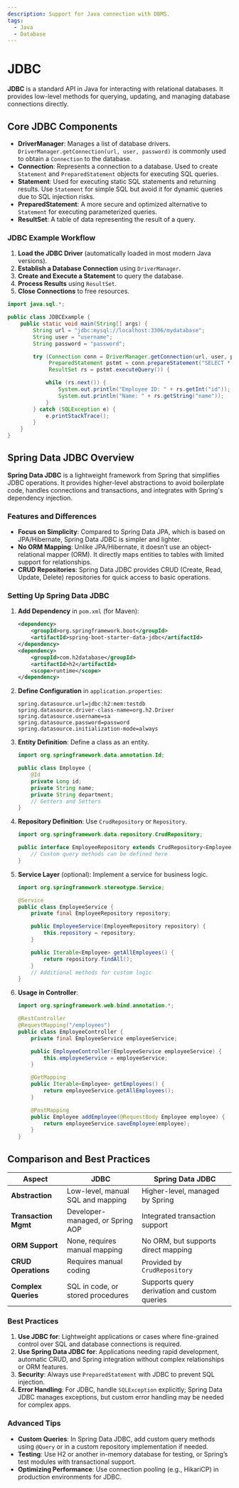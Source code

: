 ```yaml
---
description: Support for Java connection with DBMS.
tags:
  - Java
  - Database
---
```


# JDBC

**JDBC** is a standard API in Java for interacting with relational databases. It provides low-level methods for querying, updating, and managing database connections directly.

## **Core JDBC Components**

- **DriverManager**: Manages a list of database drivers. `DriverManager.getConnection(url, user, password)` is commonly used to obtain a `Connection` to the database.
- **Connection**: Represents a connection to a database. Used to create `Statement` and `PreparedStatement` objects for executing SQL queries.
- **Statement**: Used for executing static SQL statements and returning results. Use `Statement` for simple SQL but avoid it for dynamic queries due to SQL injection risks.
- **PreparedStatement**: A more secure and optimized alternative to `Statement` for executing parameterized queries.
- **ResultSet**: A table of data representing the result of a query.

### **JDBC Example Workflow**

1. **Load the JDBC Driver** (automatically loaded in most modern Java versions).
2. **Establish a Database Connection** using `DriverManager`.
3. **Create and Execute a Statement** to query the database.
4. **Process Results** using `ResultSet`.
5. **Close Connections** to free resources.

```java
import java.sql.*;

public class JDBCExample {
    public static void main(String[] args) {
        String url = "jdbc:mysql://localhost:3306/mydatabase";
        String user = "username";
        String password = "password";

        try (Connection conn = DriverManager.getConnection(url, user, password);
             PreparedStatement pstmt = conn.prepareStatement("SELECT * FROM employees");
             ResultSet rs = pstmt.executeQuery()) {

            while (rs.next()) {
                System.out.println("Employee ID: " + rs.getInt("id"));
                System.out.println("Name: " + rs.getString("name"));
            }
        } catch (SQLException e) {
            e.printStackTrace();
        }
    }
}
```

## **Spring Data JDBC Overview**

**Spring Data JDBC** is a lightweight framework from Spring that simplifies JDBC operations. It provides higher-level abstractions to avoid boilerplate code, handles connections and transactions, and integrates with Spring's dependency injection.

### **Features and Differences**

- **Focus on Simplicity**: Compared to Spring Data JPA, which is based on JPA/Hibernate, Spring Data JDBC is simpler and lighter.
- **No ORM Mapping**: Unlike JPA/Hibernate, it doesn’t use an object-relational mapper (ORM). It directly maps entities to tables with limited support for relationships.
- **CRUD Repositories**: Spring Data JDBC provides CRUD (Create, Read, Update, Delete) repositories for quick access to basic operations.

### **Setting Up Spring Data JDBC**

1. **Add Dependency** in `pom.xml` (for Maven):

   ```xml
   <dependency>
       <groupId>org.springframework.boot</groupId>
       <artifactId>spring-boot-starter-data-jdbc</artifactId>
   </dependency>
   <dependency>
       <groupId>com.h2database</groupId>
       <artifactId>h2</artifactId>
       <scope>runtime</scope>
   </dependency>
   ```

2. **Define Configuration** in `application.properties`:

   ```properties
   spring.datasource.url=jdbc:h2:mem:testdb
   spring.datasource.driver-class-name=org.h2.Driver
   spring.datasource.username=sa
   spring.datasource.password=password
   spring.datasource.initialization-mode=always
   ```

3. **Entity Definition**: Define a class as an entity.

   ```java
   import org.springframework.data.annotation.Id;

   public class Employee {
       @Id
       private Long id;
       private String name;
       private String department;
       // Getters and Setters
   }
   ```

4. **Repository Definition**: Use `CrudRepository` or `Repository`.

   ```java
   import org.springframework.data.repository.CrudRepository;

   public interface EmployeeRepository extends CrudRepository<Employee, Long> {
       // Custom query methods can be defined here
   }
   ```

5. **Service Layer** (optional): Implement a service for business logic.

   ```java
   import org.springframework.stereotype.Service;

   @Service
   public class EmployeeService {
       private final EmployeeRepository repository;

       public EmployeeService(EmployeeRepository repository) {
           this.repository = repository;
       }

       public Iterable<Employee> getAllEmployees() {
           return repository.findAll();
       }
       // Additional methods for custom logic
   }
   ```

6. **Usage in Controller**:

   ```java
   import org.springframework.web.bind.annotation.*;

   @RestController
   @RequestMapping("/employees")
   public class EmployeeController {
       private final EmployeeService employeeService;

       public EmployeeController(EmployeeService employeeService) {
           this.employeeService = employeeService;
       }

       @GetMapping
       public Iterable<Employee> getEmployees() {
           return employeeService.getAllEmployees();
       }

       @PostMapping
       public Employee addEmployee(@RequestBody Employee employee) {
           return employeeService.saveEmployee(employee);
       }
   }
   ```

## **Comparison and Best Practices**

| Aspect               | JDBC                              | Spring Data JDBC                             |
| -------------------- | --------------------------------- | -------------------------------------------- |
| **Abstraction**      | Low-level, manual SQL and mapping | Higher-level, managed by Spring              |
| **Transaction Mgmt** | Developer-managed, or Spring AOP  | Integrated transaction support               |
| **ORM Support**      | None, requires manual mapping     | No ORM, but supports direct mapping          |
| **CRUD Operations**  | Requires manual coding            | Provided by `CrudRepository`                 |
| **Complex Queries**  | SQL in code, or stored procedures | Supports query derivation and custom queries |

### Best Practices

1. **Use JDBC for**: Lightweight applications or cases where fine-grained control over SQL and database connections is required.
2. **Use Spring Data JDBC for**: Applications needing rapid development, automatic CRUD, and Spring integration without complex relationships or ORM features.
3. **Security**: Always use `PreparedStatement` with JDBC to prevent SQL injection.
4. **Error Handling**: For JDBC, handle `SQLException` explicitly; Spring Data JDBC manages exceptions, but custom error handling may be needed for complex apps.

### **Advanced Tips**

- **Custom Queries**: In Spring Data JDBC, add custom query methods using `@Query` or in a custom repository implementation if needed.
- **Testing**: Use H2 or another in-memory database for testing, or Spring’s test modules with transactional support.
- **Optimizing Performance**: Use connection pooling (e.g., HikariCP) in production environments for JDBC.
